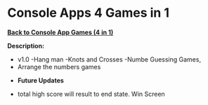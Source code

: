 # Console Apps 4 Games in 1

<a href=https://github.com/hlais/Console-Apps-4-Games-in-1><b>Back to Console App Games (4 in 1)</b><a>



<b>Description:</b>
- v1.0 
-Hang man
-Knots and Crosses
-Numbe Guessing Games,
- Arrange the numbers games

* <b>Future Updates</b> 
- total high score will result to end state. Win Screen
